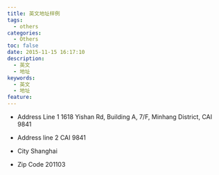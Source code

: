 ```yaml
---
title: 英文地址样例
tags:
  - others
categories:
  - Others
toc: false
date: 2015-11-15 16:17:10
description: 
  - 英文
  - 地址
keywords:
  - 英文
  - 地址
feature:
---
```


* Address Line 1
1618 Yishan Rd, Building A, 7/F, Minhang District, CAI 9841

* Address line 2
CAI 9841

* City
Shanghai

* Zip Code
201103
